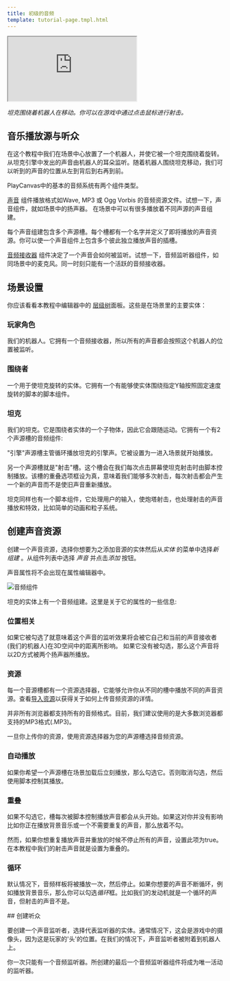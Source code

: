 ```yaml
---
title: 初级的音频
template: tutorial-page.tmpl.html
---
```


<iframe src="https://playcanv.as/p/XqMw92Zl/" ></iframe>

*坦克围绕着机器人在移动。你可以在游戏中通过点击鼠标进行射击。*

## 音乐播放源与听众

在这个教程中我们在场景中心放置了一个机器人，并使它被一个坦克围绕着旋转。从坦克引擎中发出的声音由机器人的耳朵监听。随着机器人围绕坦克移动，我们可以听到的声音的位置从左到背后到右再到前。

PlayCanvas中的基本的音频系统有两个组件类型。

 [声音][1] 组件播放格式如Wave, MP3 或 Ogg Vorbis 的音频资源文件。试想一下，声音组件，就如场景中的扬声器。 在场景中可以有很多播放着不同声源的声音组建。

每个声音组建包含多个声源槽。每个槽都有一个名字并定义了即将播放的声音资源。你可以使一个声音组件上包含多个彼此独立播放声音的插槽。

 [音频接收器][2] 组件决定了一个声音会如何被监听。试想一下，音频监听器组件，如同场景中的麦克风。同一时刻只能有一个活跃的音频接收器。

## 场景设置

你应该看看本教程中编辑器中的 [层级树][3]面板。这些是在场景里的主要实体：

### 玩家角色

我们的机器人。它拥有一个音频接收器，所以所有的声音都会按照这个机器人的位置被监听。

### 围绕者

一个用于使坦克旋转的实体。它拥有一个有能够使实体围绕指定Y轴按照固定速度旋转的脚本的脚本组件。

### 坦克

我们的坦克。它是围绕者实体的一个子物体，因此它会跟随运动。它拥有一个有2个声源槽的音频组件:

"引擎"声源槽主管循环播放坦克的引擎声。它被设置为一进入场景就开始播放。

另一个声源槽就是"射击"槽。这个槽会在我们每次点击屏幕使坦克射击时由脚本控制播放。该槽的重叠选项框设为真，意味着我们能够多次射击，每次射击都会产生一个新的声音而不是使旧声音重新播放。

坦克同样也有一个脚本组件，它处理用户的输入，使炮塔射击，也处理射击的声音播放和特效，比如简单的动画和粒子系统。

## 创建声音资源

创建一个声音资源，选择你想要为之添加音源的实体然后从*实体* 的菜单中选择*新组建* 。从组件列表中选择 *声音* 并点击*添加* 按钮。

声音属性将不会出现在属性编辑器中。

![音频组件][5]

坦克的实体上有一个音频组建。这里是关于它的属性的一些信息:

### 位置相关

如果它被勾选了就意味着这个声音的监听效果将会被它自己和当前的声音接收者 (我们的机器人)在3D空间中的距离所影响。 如果它没有被勾选，那么这个声音将以2D方式被两个扬声器所播放。

### 资源

每一个音源槽都有一个资源选择器，它能够允许你从不同的槽中播放不同的声音资源。查看[导入资源][4]以获得关于如何上传音频资源的详情。

<div class="pc-notice-message pc-small">
    并非所有浏览器都支持所有的音频格式。目前，我们建议使用的是大多数浏览器都支持的MP3格式(.MP3)。
</div>

一旦你上传你的资源，使用资源选择器为您的声源槽选择音频资源。

### 自动播放

如果你希望一个声源槽在场景加载后立刻播放，那么勾选它。否则取消勾选，然后使用脚本控制其播放。

### 重叠

如果不勾选它，槽每次被脚本控制播放声音都会从头开始。如果这对你并没有影响比如你正在播放背景音乐或一个不需要重复的声音，那么放着不勾。

然而，如果你想重复播放声音并重放的时候不停止所有的声音，设置此项为true。在本教程中我们的射击声音就是设置为重叠的。

### 循环

默认情况下，音频样板将被播放一次，然后停止。如果你想要的声音不断循环，例如播放背景音乐，那么你可以勾选*循环*框。比如我们的发动机就是一个循环的声音，但射击的声音不是。

## 创建听众

要创建一个声音监听者，选择代表监听器的实体。通常情况下，这会是游戏中的摄像头，因为这是玩家的'头'的位置。在我们的情况下，声音监听者被附着到机器人上。

<div class="alert-info">
你一次只能有一个音频监听器。所创建的最后一个音频监听器组件将成为唯一活动的监听器。
</div>

[1]: /user-manual/packs/components/sound
[2]: /user-manual/packs/components/audiolistener
[3]: https://playcanvas.com/editor/scene/440098
[4]: /user-manual/assets/importing
[5]: /images/tutorials/audio/sound.jpg

